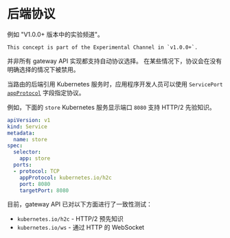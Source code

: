 <!-- TRANSLATED by md-translate -->
# 后端协议

例如 "V1.0.0+ 版本中的实验频道"。

```
This concept is part of the Experimental Channel in `v1.0.0+`.
```

并非所有 gateway API 实现都支持自动协议选择。 在某些情况下，协议会在没有明确选择的情况下被禁用。

当路由的后端引用 Kubernetes 服务时，应用程序开发人员可以使用 `ServicePort` [`appProtocol`](https://kubernetes.io/docs/concepts/services-networking/service/#application-protocol) 字段指定协议。

例如，下面的 `store` Kubernetes 服务显示端口 `8080` 支持 HTTP/2 先验知识。

```yaml
apiVersion: v1
kind: Service
metadata:
  name: store
spec:
  selector:
    app: store
  ports:
  - protocol: TCP
    appProtocol: kubernetes.io/h2c
    port: 8080
    targetPort: 8080
```

目前，gateway API 已对以下方面进行了一致性测试：

* `kubernetes.io/h2c` - HTTP/2 预先知识
* `kubernetes.io/ws` - 通过 HTTP 的 WebSocket
